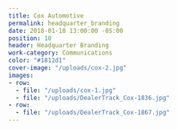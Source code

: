 ```yaml
---
title: Cox Automotive
permalink: headquarter_branding
date: 2018-01-18 13:00:00 -05:00
position: 10
header: Headquarter Branding
work-category: Communications
color: "#1812d1"
cover-image: "/uploads/cox-2.jpg"
images:
- row:
  - file: "/uploads/cox-1.jpg"
  - file: "/uploads/DealerTrack_Cox-1836.jpg"
- row:
  - file: "/uploads/DealerTrack_Cox-1867.jpg"
---
```

